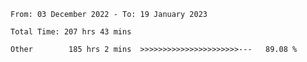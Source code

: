 <!--START_SECTION:waka-->

```text
From: 03 December 2022 - To: 19 January 2023

Total Time: 207 hrs 43 mins

Other        185 hrs 2 mins  >>>>>>>>>>>>>>>>>>>>>>---   89.08 %
```

<!--END_SECTION:waka-->